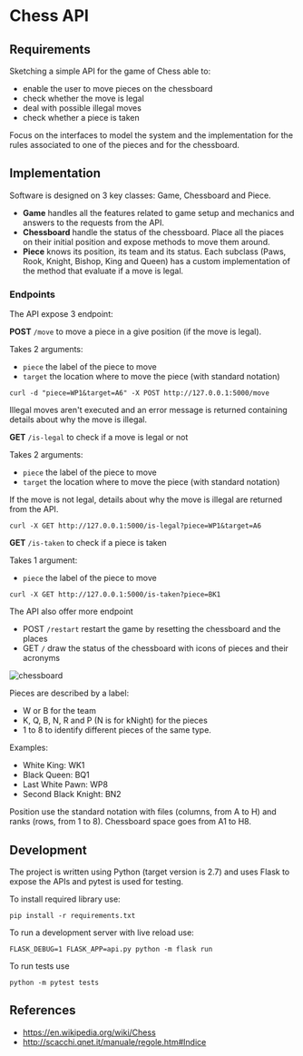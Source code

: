 # Chess API

## Requirements

Sketching a simple API for the game of Chess able to:

- enable the user to move pieces on the chessboard
- check whether the move is legal
- deal with possible illegal moves
- check whether a piece is taken

Focus on the interfaces to model the system and the implementation for the rules associated to one of the pieces and for the chessboard. 

## Implementation

Software is designed on 3 key classes: Game, Chessboard and Piece.

- **Game** handles all the features related to game setup and mechanics and answers to the requests from the API.
- **Chessboard** handle the status of the chessboard. Place all the piaces on their initial position and expose methods to move them around.
- **Piece** knows its position, its team and its status. Each subclass (Paws, Rook, Knight, Bishop, King and Queen) has a custom implementation of the method that evaluate if a move is legal.

### Endpoints 

The API expose 3 endpoint:

**POST** `/move` to move a piece in a give position (if the move is legal). 

Takes 2 arguments: 
- `piece` the label of the piece to move
- `target` the location where to move the piece (with standard notation)

```
curl -d "piece=WP1&target=A6" -X POST http://127.0.0.1:5000/move
```

Illegal moves aren't executed and an error message is returned containing details about why the move is illegal.

**GET** `/is-legal` to check if a move is legal or not

Takes 2 arguments: 
- `piece` the label of the piece to move
- `target` the location where to move the piece (with standard notation)

If the move is not legal, details about why the move is illegal are returned from the API.

```
curl -X GET http://127.0.0.1:5000/is-legal?piece=WP1&target=A6
```

**GET** `/is-taken` to check if a piece is taken

Takes 1 argument: 
- `piece` the label of the piece to move

```
curl -X GET http://127.0.0.1:5000/is-taken?piece=BK1
```

The API also offer more endpoint
- POST `/restart` restart the game by resetting the chessboard and the places 
- GET `/` draw the status of the chessboard with icons of pieces and their acronyms

![chessboard](https://user-images.githubusercontent.com/223858/44769240-45be9f80-ab64-11e8-93d3-96f516c7869b.png)

Pieces are described by a label:
- W or B for the team
- K, Q, B, N, R and P (N is for kNight) for the pieces
- 1 to 8 to identify different pieces of the same type.

Examples:
- White King: WK1
- Black Queen: BQ1
- Last White Pawn: WP8
- Second Black Knight: BN2

Position use the standard notation with files (columns, from A to H) and ranks (rows, from 1 to 8). Chessboard space goes from A1 to H8.

## Development

The project is written using Python (target version is 2.7) and uses Flask to expose the APIs and pytest is used for testing.

To install required library use:

```
pip install -r requirements.txt
```

To run a development server with live reload use:

```
FLASK_DEBUG=1 FLASK_APP=api.py python -m flask run
```

To run tests use

```
python -m pytest tests
```

## References

- https://en.wikipedia.org/wiki/Chess
- http://scacchi.qnet.it/manuale/regole.htm#Indice